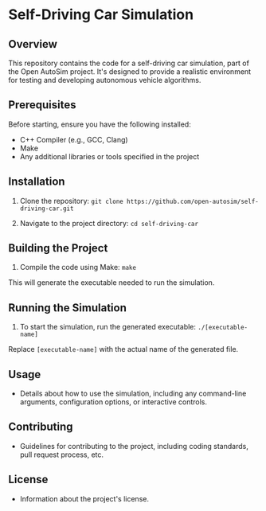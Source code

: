 # Self-Driving Car Simulation

## Overview
This repository contains the code for a self-driving car simulation, part of the Open AutoSim project. It's designed to provide a realistic environment for testing and developing autonomous vehicle algorithms.

## Prerequisites
Before starting, ensure you have the following installed:
- C++ Compiler (e.g., GCC, Clang)
- Make
- Any additional libraries or tools specified in the project

## Installation
1. Clone the repository:
```git clone https://github.com/open-autosim/self-driving-car.git```

2. Navigate to the project directory:
```cd self-driving-car```


## Building the Project
1. Compile the code using Make:
```make```

This will generate the executable needed to run the simulation.

## Running the Simulation
1. To start the simulation, run the generated executable:
```./[executable-name]```

Replace `[executable-name]` with the actual name of the generated file.

## Usage
- Details about how to use the simulation, including any command-line arguments, configuration options, or interactive controls.

## Contributing
- Guidelines for contributing to the project, including coding standards, pull request process, etc.

## License
- Information about the project's license.
